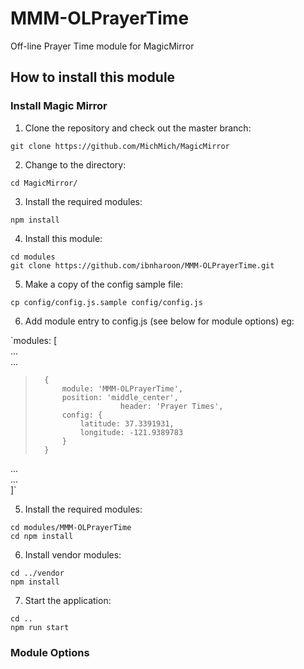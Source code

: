 # MMM-OLPrayerTime
Off-line Prayer Time module for MagicMirror

## How to install this module
### Install Magic Mirror
1. Clone the repository and check out the master branch: 

`git clone https://github.com/MichMich/MagicMirror`
  
2. Change to the directory:

`cd MagicMirror/`
   
3. Install the required modules:

`npm install`

4. Install this module:

`cd modules`  
`git clone https://github.com/ibnharoon/MMM-OLPrayerTime.git`

5. Make a copy of the config sample file:

`cp config/config.js.sample config/config.js`

6. Add module entry to config.js (see below for module options) eg:

`modules: [  
...  
...  
> 		{  
>			module: 'MMM-OLPrayerTime',  
>			position: 'middle_center',  
>                        header: 'Prayer Times',  
>			config: {  
>				latitude: 37.3391931,  
>				longitude: -121.9389783  
>			}  
>		}  
...  
...  
]`  

5. Install the required modules:

`cd modules/MMM-OLPrayerTime`  
`cd npm install`

6. Install vendor modules:

`cd ../vendor`  
`npm install`

7. Start the application:

`cd ..`  
`npm run start`

### Module Options
